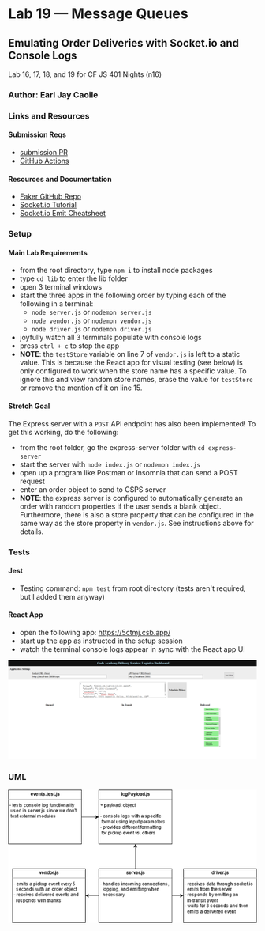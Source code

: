 # Lab 19 — Message Queues

## Emulating Order Deliveries with Socket.io and Console Logs

Lab 16, 17, 18, and 19 for CF JS 401 Nights (n16)

### Author: Earl Jay Caoile

### Links and Resources

#### Submission Reqs

- [submission PR](https://github.com/earljay-caoile-401-advanced-javascript/caps-system/pull/4)
- [GitHub Actions](https://github.com/earljay-caoile-401-advanced-javascript/caps-system/actions)

#### Resources and Documentation

- [Faker GitHub Repo](https://github.com/Marak/Faker.js#readme)
- [Socket.io Tutorial](https://www.tutorialspoint.com/socket.io/)
- [Socket.io Emit Cheatsheet](https://socket.io/docs/emit-cheatsheet/)

### Setup

#### Main Lab Requirements

- from the root directory, type `npm i` to install node packages
- type `cd lib` to enter the lib folder
- open 3 terminal windows
- start the three apps in the following order by typing each of the following in a terminal:
  - `node server.js` or `nodemon server.js`
  - `node vendor.js` or `nodemon vendor.js`
  - `node driver.js` or `nodemon driver.js`
- joyfully watch all 3 terminals populate with console logs
- press `ctrl + c` to stop the app
- **NOTE**: the `testStore` variable on line 7 of `vendor.js` is left to a static value. This is because the React app for visual testing (see below) is only configured to work when the store name has a specific value. To ignore this and view random store names, erase the value for `testStore` or remove the mention of it on line 15.

#### Stretch Goal

The Express server with a `POST` API endpoint has also been implemented! To get this working, do the following:

- from the root folder, go the express-server folder with `cd express-server`
- start the server with `node index.js` or `nodemon index.js`
- open up a program like Postman or Insomnia that can send a POST request
- enter an order object to send to CSPS server
- **NOTE**: the express server is configured to automatically generate an order with random properties if the user sends a blank object. Furthermore, there is also a store property that can be configured in the same way as the store property in `vendor.js`. See instructions above for details.

### Tests

#### Jest

- Testing command: `npm test` from root directory (tests aren't required, but I added them anyway)

#### React App

- open the following app: https://5ctmj.csb.app/
- start up the app as instructed in the setup session
- watch the terminal console logs appear in sync with the React app UI

![React Testing](react-app-testing.png "react testing")

### UML

![UML Image](lab-18-uml.png "uml diagram")
